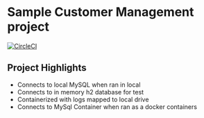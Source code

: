 # Sample Customer Management project
[![CircleCI](https://circleci.com/gh/Brihaspathee/customer-management/tree/master.svg?style=svg)](https://circleci.com/gh/Brihaspathee/customer-management/tree/master)

## Project Highlights
* Connects to local MySQL when ran in local
* Connects to in memory h2 database for test
* Containerized with logs mapped to local drive
* Connects to MySql Container when ran as a docker containers